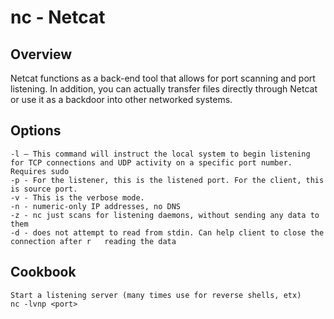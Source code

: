 # nc - Netcat

## Overview

Netcat functions as a back-end tool that allows for port scanning and port listening. In addition, you can actually transfer files directly through Netcat or use it as a backdoor into other networked systems.

## Options

	-l – This command will instruct the local system to begin listening for TCP connections and UDP activity on a specific port number. Requires sudo
	-p - For the listener, this is the listened port. For the client, this is source port.
	-v - This is the verbose mode.
	-n - numeric-only IP addresses, no DNS
	-z - nc just scans for listening daemons, without sending any data to them
	-d - does not attempt to read from stdin. Can help client to close the connection after r	reading the data


## Cookbook

	Start a listening server (many times use for reverse shells, etx)
	nc -lvnp <port>
